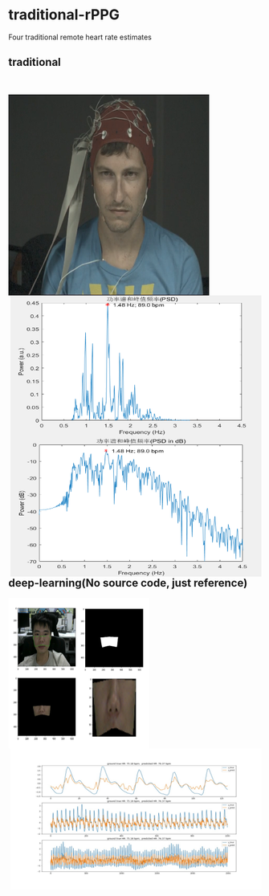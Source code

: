# traditional-rPPG
Four traditional remote heart rate estimates

## traditional
<br></br> 
<img src=".\pic\1111.png" width="400" height="400" alt="video" align ="left"> <br></br> <br></br><br></br><br></br><br></br><br></br> <br></br> <img src=".\pic\psd.png" width="500" height="280" alt="predict" align="right"><br></br> <br></br><br></br>
<img src=".\pic\psd_dB.png" width="500" height="280" alt="predict" align="right">
</br> 
<br></br> 
<br></br> 
<br></br> 
<br></br> 
<br></br> 
<br></br> 
<br></br><br></br><br></br><br></br><br></br><br></br>

## deep-learning(No source code, just reference)

<img src=".\pic\ROI.png" width="280" height="300" alt="video" align ="left">
<img src=".\pic\0003_3.jpg" width="500" height="280" alt="predict"  align="right">

